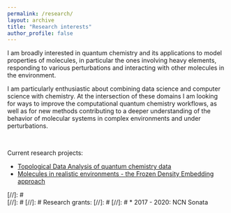 ```yaml
---
permalink: /research/
layout: archive
title: "Research interests"
author_profile: false
---
```



I am broadly interested in quantum chemistry and its applications to model properties of molecules, in particular the ones involving heavy elements, responding to various perturbations and interacting with other molecules in the environment.

I am particularly enthusiastic about combining data science and computer science with chemistry. At the intersection of these domains I am looking for ways to improve the computational quantum chemistry workflows, as well as for new methods contributing to a deeper understanding of the behavior of molecular systems in complex environments and under perturbations.

<br>

Current research projects:

* [Topological Data Analysis of quantum chemistry data](tda_and_qchem)
* [Molecules in realistic environments - the Frozen Density Embedding approach](fde)


[//]: # <br>
[//]: # 
[//]: # Research grants:
[//]: # 
[//]: # * 2017 - 2020: NCN Sonata

